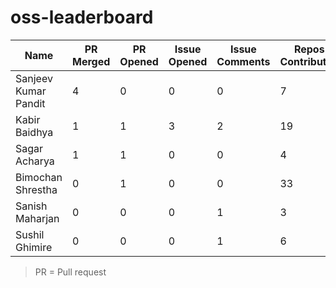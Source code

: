 # oss-leaderboard

| Name                 | PR Merged | PR Opened | Issue Opened | Issue Comments | Repos Contributed | Score |
| -------------------- | --------- | --------- | ------------ | -------------- | ----------------- | ----- |
| Sanjeev Kumar Pandit | 4         | 0         | 0            | 0              | 7                 | 12    |
| Kabir Baidhya        | 1         | 1         | 3            | 2              | 19                | 11    |
| Sagar Acharya        | 1         | 1         | 0            | 0              | 4                 | 6     |
| Bimochan Shrestha    | 0         | 1         | 0            | 0              | 33                | 3     |
| Sanish Maharjan      | 0         | 0         | 0            | 1              | 3                 | 1     |
| Sushil Ghimire       | 0         | 0         | 0            | 1              | 6                 | 1     |

> PR = Pull request
